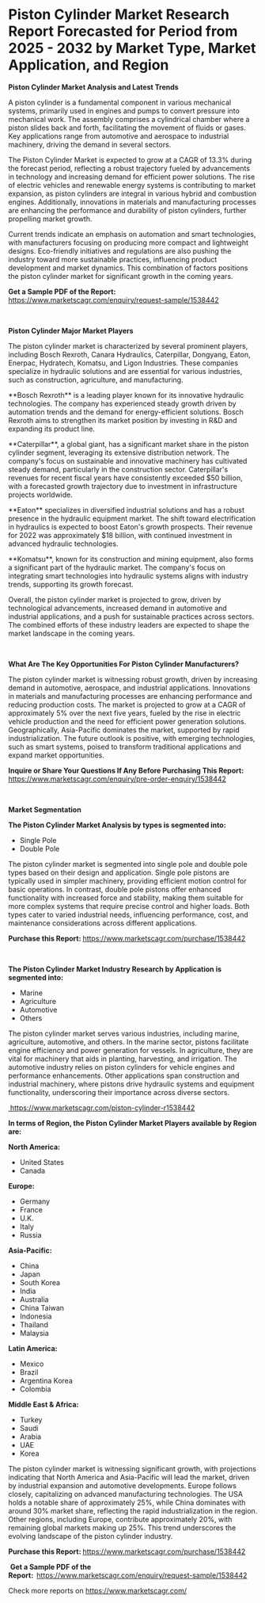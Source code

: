 <p><h1>Piston Cylinder Market Research Report Forecasted for Period from 2025 -  2032 by Market Type, Market Application, and Region</h1></p><p><strong>Piston Cylinder Market Analysis and Latest Trends</strong></p>
<p><p>A piston cylinder is a fundamental component in various mechanical systems, primarily used in engines and pumps to convert pressure into mechanical work. The assembly comprises a cylindrical chamber where a piston slides back and forth, facilitating the movement of fluids or gases. Key applications range from automotive and aerospace to industrial machinery, driving the demand in several sectors.</p><p>The Piston Cylinder Market is expected to grow at a CAGR of 13.3% during the forecast period, reflecting a robust trajectory fueled by advancements in technology and increasing demand for efficient power solutions. The rise of electric vehicles and renewable energy systems is contributing to market expansion, as piston cylinders are integral in various hybrid and combustion engines. Additionally, innovations in materials and manufacturing processes are enhancing the performance and durability of piston cylinders, further propelling market growth.</p><p>Current trends indicate an emphasis on automation and smart technologies, with manufacturers focusing on producing more compact and lightweight designs. Eco-friendly initiatives and regulations are also pushing the industry toward more sustainable practices, influencing product development and market dynamics. This combination of factors positions the piston cylinder market for significant growth in the coming years.</p></p>
<p><strong>Get a Sample PDF of the Report:&nbsp;</strong> <a href="https://www.marketscagr.com/enquiry/request-sample/1538442?utm_campaign=3166&utm_medium=2&utm_source=Github&utm_content=ia&utm_term=10042025&utm_id=piston-cylinder">https://www.marketscagr.com/enquiry/request-sample/1538442</a></p>
<p>&nbsp;</p>
<p><strong>Piston Cylinder Major Market Players</strong></p>
<p><p>The piston cylinder market is characterized by several prominent players, including Bosch Rexroth, Canara Hydraulics, Caterpillar, Dongyang, Eaton, Enerpac, Hydratech, Komatsu, and Ligon Industries. These companies specialize in hydraulic solutions and are essential for various industries, such as construction, agriculture, and manufacturing.</p><p>**Bosch Rexroth** is a leading player known for its innovative hydraulic technologies. The company has experienced steady growth driven by automation trends and the demand for energy-efficient solutions. Bosch Rexroth aims to strengthen its market position by investing in R&D and expanding its product line.</p><p>**Caterpillar**, a global giant, has a significant market share in the piston cylinder segment, leveraging its extensive distribution network. The company's focus on sustainable and innovative machinery has cultivated steady demand, particularly in the construction sector. Caterpillar's revenues for recent fiscal years have consistently exceeded $50 billion, with a forecasted growth trajectory due to investment in infrastructure projects worldwide.</p><p>**Eaton** specializes in diversified industrial solutions and has a robust presence in the hydraulic equipment market. The shift toward electrification in hydraulics is expected to boost Eaton's growth prospects. Their revenue for 2022 was approximately $18 billion, with continued investment in advanced hydraulic technologies.</p><p>**Komatsu**, known for its construction and mining equipment, also forms a significant part of the hydraulic market. The company's focus on integrating smart technologies into hydraulic systems aligns with industry trends, supporting its growth forecast.</p><p>Overall, the piston cylinder market is projected to grow, driven by technological advancements, increased demand in automotive and industrial applications, and a push for sustainable practices across sectors. The combined efforts of these industry leaders are expected to shape the market landscape in the coming years.</p></p>
<p>&nbsp;</p>
<p><strong>What Are The Key Opportunities For Piston Cylinder Manufacturers?</strong></p>
<p><p>The piston cylinder market is witnessing robust growth, driven by increasing demand in automotive, aerospace, and industrial applications. Innovations in materials and manufacturing processes are enhancing performance and reducing production costs. The market is projected to grow at a CAGR of approximately 5% over the next five years, fueled by the rise in electric vehicle production and the need for efficient power generation solutions. Geographically, Asia-Pacific dominates the market, supported by rapid industrialization. The future outlook is positive, with emerging technologies, such as smart systems, poised to transform traditional applications and expand market opportunities.</p></p>
<p><strong>Inquire or Share Your Questions If Any Before Purchasing This Report:</strong> <a href="https://www.marketscagr.com/enquiry/pre-order-enquiry/1538442?utm_campaign=3166&utm_medium=2&utm_source=Github&utm_content=ia&utm_term=10042025&utm_id=piston-cylinder">https://www.marketscagr.com/enquiry/pre-order-enquiry/1538442</a></p>
<p>&nbsp;</p>
<p><strong>Market Segmentation</strong></p>
<p><strong>The Piston Cylinder Market Analysis by types is segmented into:</strong></p>
<p><ul><li>Single Pole</li><li>Double Pole</li></ul></p>
<p><p>The piston cylinder market is segmented into single pole and double pole types based on their design and application. Single pole pistons are typically used in simpler machinery, providing efficient motion control for basic operations. In contrast, double pole pistons offer enhanced functionality with increased force and stability, making them suitable for more complex systems that require precise control and higher loads. Both types cater to varied industrial needs, influencing performance, cost, and maintenance considerations across different applications.</p></p>
<p><strong>Purchase this Report:&nbsp;</strong><a href="https://www.marketscagr.com/purchase/1538442?utm_campaign=3166&utm_medium=2&utm_source=Github&utm_content=ia&utm_term=10042025&utm_id=piston-cylinder">https://www.marketscagr.com/purchase/1538442</a></p>
<p>&nbsp;</p>
<p><strong>The Piston Cylinder Market Industry Research by Application is segmented into:</strong></p>
<p><ul><li>Marine</li><li>Agriculture</li><li>Automotive</li><li>Others</li></ul></p>
<p><p>The piston cylinder market serves various industries, including marine, agriculture, automotive, and others. In the marine sector, pistons facilitate engine efficiency and power generation for vessels. In agriculture, they are vital for machinery that aids in planting, harvesting, and irrigation. The automotive industry relies on piston cylinders for vehicle engines and performance enhancements. Other applications span construction and industrial machinery, where pistons drive hydraulic systems and equipment functionality, underscoring their importance across diverse sectors.</p></p>
<p><a href="https://www.marketscagr.com/piston-cylinder-r1538442?utm_campaign=3166&utm_medium=2&utm_source=Github&utm_content=ia&utm_term=10042025&utm_id=piston-cylinder">&nbsp;https://www.marketscagr.com/piston-cylinder-r1538442</a></p>
<p><strong>In terms of Region, the Piston Cylinder Market Players available by Region are:</strong></p>
<p>
    <p> <strong> North America: </strong>
        <ul>
            <li>United States</li>
            <li>Canada</li>
        </ul>
        </p> 
    <p> <strong> Europe: </strong>
        <ul>
            <li>Germany</li>
            <li>France</li>
            <li>U.K.</li>
            <li>Italy</li>
            <li>Russia</li>
        </ul>
        </p> 
    <p> <strong> Asia-Pacific: </strong>
        <ul>
            <li>China</li>
            <li>Japan</li>
            <li>South Korea</li>
            <li>India</li>
            <li>Australia</li>
            <li>China Taiwan</li>
            <li>Indonesia</li>
            <li>Thailand</li>
            <li>Malaysia</li>
        </ul>
        </p> 
    <p> <strong> Latin America: </strong>
        <ul>
            <li>Mexico</li>
            <li>Brazil</li>
            <li>Argentina Korea</li>
            <li>Colombia</li>
        </ul>
        </p> 
    <p> <strong> Middle East & Africa: </strong>
        <ul>
            <li>Turkey</li>
            <li>Saudi</li>
            <li>Arabia</li>
            <li>UAE</li>
            <li>Korea</li>
        </ul>
    </p>
    </p>
<p><p>The piston cylinder market is witnessing significant growth, with projections indicating that North America and Asia-Pacific will lead the market, driven by industrial expansion and automotive developments. Europe follows closely, capitalizing on advanced manufacturing technologies. The USA holds a notable share of approximately 25%, while China dominates with around 30% market share, reflecting the rapid industrialization in the region. Other regions, including Europe, contribute approximately 20%, with remaining global markets making up 25%. This trend underscores the evolving landscape of the piston cylinder industry.</p></p>
<p><strong>Purchase this Report: </strong><a href="https://www.marketscagr.com/purchase/1538442?utm_campaign=3166&utm_medium=2&utm_source=Github&utm_content=ia&utm_term=10042025&utm_id=piston-cylinder">https://www.marketscagr.com/purchase/1538442</a></p>
<p>&nbsp;<strong>Get a Sample PDF of the Report:&nbsp;&nbsp;</strong><a href="https://www.marketscagr.com/enquiry/request-sample/1538442?utm_campaign=3166&utm_medium=2&utm_source=Github&utm_content=ia&utm_term=10042025&utm_id=piston-cylinder">https://www.marketscagr.com/enquiry/request-sample/1538442</a></p>
<p><strong></strong></p>
<p>Check more reports on <a href="https://www.marketscagr.com/?utm_campaign=3166&utm_medium=2&utm_source=Github&utm_content=ia&utm_term=10042025&utm_id=piston-cylinder">https://www.marketscagr.com/</a></p>